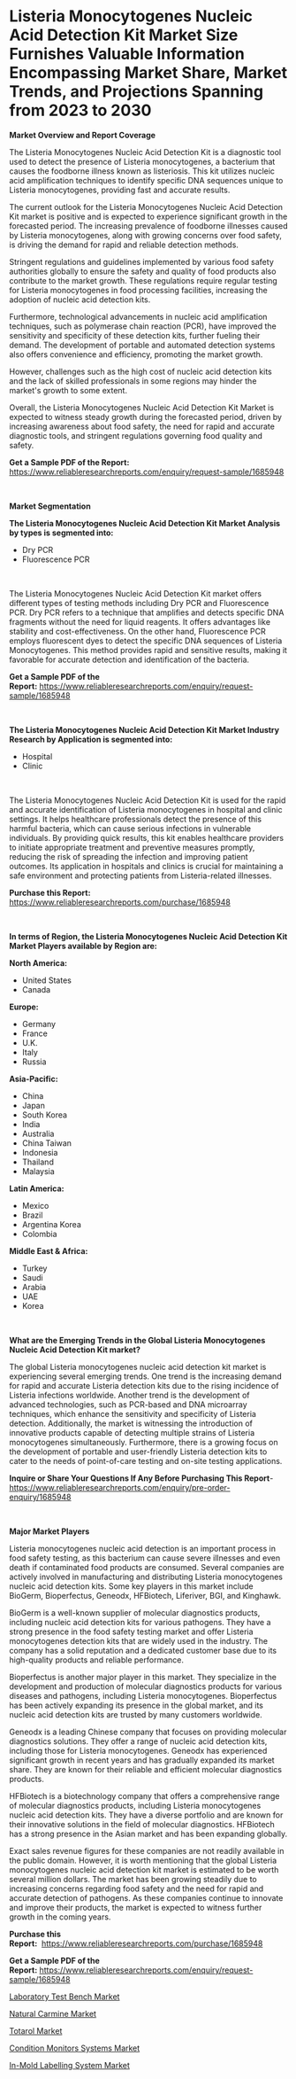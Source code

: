 <p><h1>Listeria Monocytogenes Nucleic Acid Detection Kit Market Size Furnishes Valuable Information Encompassing Market Share, Market Trends, and Projections Spanning from 2023 to 2030</h1></p><p><strong>Market Overview and Report Coverage</strong></p>
<p><p>The Listeria Monocytogenes Nucleic Acid Detection Kit is a diagnostic tool used to detect the presence of Listeria monocytogenes, a bacterium that causes the foodborne illness known as listeriosis. This kit utilizes nucleic acid amplification techniques to identify specific DNA sequences unique to Listeria monocytogenes, providing fast and accurate results.</p><p>The current outlook for the Listeria Monocytogenes Nucleic Acid Detection Kit market is positive and is expected to experience significant growth in the forecasted period. The increasing prevalence of foodborne illnesses caused by Listeria monocytogenes, along with growing concerns over food safety, is driving the demand for rapid and reliable detection methods.</p><p>Stringent regulations and guidelines implemented by various food safety authorities globally to ensure the safety and quality of food products also contribute to the market growth. These regulations require regular testing for Listeria monocytogenes in food processing facilities, increasing the adoption of nucleic acid detection kits.</p><p>Furthermore, technological advancements in nucleic acid amplification techniques, such as polymerase chain reaction (PCR), have improved the sensitivity and specificity of these detection kits, further fueling their demand. The development of portable and automated detection systems also offers convenience and efficiency, promoting the market growth.</p><p>However, challenges such as the high cost of nucleic acid detection kits and the lack of skilled professionals in some regions may hinder the market's growth to some extent.</p><p>Overall, the Listeria Monocytogenes Nucleic Acid Detection Kit Market is expected to witness steady growth during the forecasted period, driven by increasing awareness about food safety, the need for rapid and accurate diagnostic tools, and stringent regulations governing food quality and safety.</p></p>
<p><strong>Get a Sample PDF of the Report:</strong> <a href="https://www.reliableresearchreports.com/enquiry/request-sample/1685948">https://www.reliableresearchreports.com/enquiry/request-sample/1685948</a></p>
<p>&nbsp;</p>
<p><strong>Market Segmentation</strong></p>
<p><strong>The Listeria Monocytogenes Nucleic Acid Detection Kit Market Analysis by types is segmented into:</strong></p>
<p><ul><li>Dry PCR</li><li>Fluorescence PCR</li></ul></p>
<p>&nbsp;</p>
<p><p>The Listeria Monocytogenes Nucleic Acid Detection Kit market offers different types of testing methods including Dry PCR and Fluorescence PCR. Dry PCR refers to a technique that amplifies and detects specific DNA fragments without the need for liquid reagents. It offers advantages like stability and cost-effectiveness. On the other hand, Fluorescence PCR employs fluorescent dyes to detect the specific DNA sequences of Listeria Monocytogenes. This method provides rapid and sensitive results, making it favorable for accurate detection and identification of the bacteria.</p></p>
<p><strong>Get a Sample PDF of the Report:</strong>&nbsp;<a href="https://www.reliableresearchreports.com/enquiry/request-sample/1685948">https://www.reliableresearchreports.com/enquiry/request-sample/1685948</a></p>
<p>&nbsp;</p>
<p><strong>The Listeria Monocytogenes Nucleic Acid Detection Kit Market Industry Research by Application is segmented into:</strong></p>
<p><ul><li>Hospital</li><li>Clinic</li></ul></p>
<p>&nbsp;</p>
<p><p>The Listeria Monocytogenes Nucleic Acid Detection Kit is used for the rapid and accurate identification of Listeria monocytogenes in hospital and clinic settings. It helps healthcare professionals detect the presence of this harmful bacteria, which can cause serious infections in vulnerable individuals. By providing quick results, this kit enables healthcare providers to initiate appropriate treatment and preventive measures promptly, reducing the risk of spreading the infection and improving patient outcomes. Its application in hospitals and clinics is crucial for maintaining a safe environment and protecting patients from Listeria-related illnesses.</p></p>
<p><strong>Purchase this Report:</strong>&nbsp; <a href="https://www.reliableresearchreports.com/purchase/1685948">https://www.reliableresearchreports.com/purchase/1685948</a></p>
<p>&nbsp;</p>
<p><strong>In terms of Region, the Listeria Monocytogenes Nucleic Acid Detection Kit Market Players available by Region are:</strong></p>
<p>
    <p> <strong> North America: </strong>
        <ul>
            <li>United States</li>
            <li>Canada</li>
        </ul>
        </p> 
    <p> <strong> Europe: </strong>
        <ul>
            <li>Germany</li>
            <li>France</li>
            <li>U.K.</li>
            <li>Italy</li>
            <li>Russia</li>
        </ul>
        </p> 
    <p> <strong> Asia-Pacific: </strong>
        <ul>
            <li>China</li>
            <li>Japan</li>
            <li>South Korea</li>
            <li>India</li>
            <li>Australia</li>
            <li>China Taiwan</li>
            <li>Indonesia</li>
            <li>Thailand</li>
            <li>Malaysia</li>
        </ul>
        </p> 
    <p> <strong> Latin America: </strong>
        <ul>
            <li>Mexico</li>
            <li>Brazil</li>
            <li>Argentina Korea</li>
            <li>Colombia</li>
        </ul>
        </p> 
    <p> <strong> Middle East & Africa: </strong>
        <ul>
            <li>Turkey</li>
            <li>Saudi</li>
            <li>Arabia</li>
            <li>UAE</li>
            <li>Korea</li>
        </ul>
    </p>
    </p>
<p>&nbsp;</p>
<p><strong>What are the Emerging Trends in the Global Listeria Monocytogenes Nucleic Acid Detection Kit market?</strong></p>
<p><p>The global Listeria monocytogenes nucleic acid detection kit market is experiencing several emerging trends. One trend is the increasing demand for rapid and accurate Listeria detection kits due to the rising incidence of Listeria infections worldwide. Another trend is the development of advanced technologies, such as PCR-based and DNA microarray techniques, which enhance the sensitivity and specificity of Listeria detection. Additionally, the market is witnessing the introduction of innovative products capable of detecting multiple strains of Listeria monocytogenes simultaneously. Furthermore, there is a growing focus on the development of portable and user-friendly Listeria detection kits to cater to the needs of point-of-care testing and on-site testing applications.</p></p>
<p><strong>Inquire or Share Your Questions If Any Before Purchasing This Report</strong>- <a href="https://www.reliableresearchreports.com/enquiry/pre-order-enquiry/1685948">https://www.reliableresearchreports.com/enquiry/pre-order-enquiry/1685948</a></p>
<p>&nbsp;</p>
<p><strong>Major Market Players</strong></p>
<p><p>Listeria monocytogenes nucleic acid detection is an important process in food safety testing, as this bacterium can cause severe illnesses and even death if contaminated food products are consumed. Several companies are actively involved in manufacturing and distributing Listeria monocytogenes nucleic acid detection kits. Some key players in this market include BioGerm, Bioperfectus, Geneodx, HFBiotech, Liferiver, BGI, and Kinghawk.</p><p>BioGerm is a well-known supplier of molecular diagnostics products, including nucleic acid detection kits for various pathogens. They have a strong presence in the food safety testing market and offer Listeria monocytogenes detection kits that are widely used in the industry. The company has a solid reputation and a dedicated customer base due to its high-quality products and reliable performance.</p><p>Bioperfectus is another major player in this market. They specialize in the development and production of molecular diagnostics products for various diseases and pathogens, including Listeria monocytogenes. Bioperfectus has been actively expanding its presence in the global market, and its nucleic acid detection kits are trusted by many customers worldwide.</p><p>Geneodx is a leading Chinese company that focuses on providing molecular diagnostics solutions. They offer a range of nucleic acid detection kits, including those for Listeria monocytogenes. Geneodx has experienced significant growth in recent years and has gradually expanded its market share. They are known for their reliable and efficient molecular diagnostics products.</p><p>HFBiotech is a biotechnology company that offers a comprehensive range of molecular diagnostics products, including Listeria monocytogenes nucleic acid detection kits. They have a diverse portfolio and are known for their innovative solutions in the field of molecular diagnostics. HFBiotech has a strong presence in the Asian market and has been expanding globally.</p><p>Exact sales revenue figures for these companies are not readily available in the public domain. However, it is worth mentioning that the global Listeria monocytogenes nucleic acid detection kit market is estimated to be worth several million dollars. The market has been growing steadily due to increasing concerns regarding food safety and the need for rapid and accurate detection of pathogens. As these companies continue to innovate and improve their products, the market is expected to witness further growth in the coming years.</p></p>
<p><strong>Purchase this Report:</strong>&nbsp;&nbsp;<a href="https://www.reliableresearchreports.com/purchase/1685948">https://www.reliableresearchreports.com/purchase/1685948</a></p>
<p></p>
<p><strong>Get a Sample PDF of the Report:</strong>&nbsp;<a href="https://www.reliableresearchreports.com/enquiry/request-sample/1685948">https://www.reliableresearchreports.com/enquiry/request-sample/1685948</a></p>
<p><p><a href="https://medium.com/@juansmith1961/laboratory-test-bench-market-size-growth-forecast-2023-2030-94db30c0c4fc">Laboratory Test Bench Market</a></p><p><a href="https://github.com/maliyahmorrow6654/Market-Research-Report-List-1/blob/main/natural-carmine-market.md">Natural Carmine Market</a></p><p><a href="https://github.com/deliacustodio40/Market-Research-Report-List-1/blob/main/totarol-market.md">Totarol Market</a></p><p><a href="https://www.linkedin.com/pulse/condition-monitors-systems-market-size-growth/">Condition Monitors Systems Market</a></p><p><a href="https://www.linkedin.com/pulse/in-mold-labelling-system-market-size-2023-2030-global-industrial/">In-Mold Labelling System Market</a></p></p>